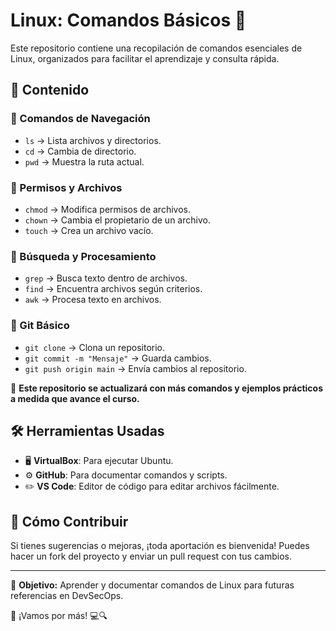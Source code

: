 # Linux: Comandos Básicos 🚀

Este repositorio contiene una recopilación de comandos esenciales de Linux, organizados para facilitar el aprendizaje y consulta rápida.  

## 📜 Contenido  

### 🔹 Comandos de Navegación  
- `ls` → Lista archivos y directorios.  
- `cd` → Cambia de directorio.  
- `pwd` → Muestra la ruta actual.  

### 🔹 Permisos y Archivos  
- `chmod` → Modifica permisos de archivos.  
- `chown` → Cambia el propietario de un archivo.  
- `touch` → Crea un archivo vacío.  

### 🔹 Búsqueda y Procesamiento  
- `grep` → Busca texto dentro de archivos.  
- `find` → Encuentra archivos según criterios.  
- `awk` → Procesa texto en archivos.  

### 🔹 Git Básico  
- `git clone` → Clona un repositorio.  
- `git commit -m "Mensaje"` → Guarda cambios.  
- `git push origin main` → Envía cambios al repositorio.  

📌 **Este repositorio se actualizará con más comandos y ejemplos prácticos a medida que avance el curso.**  

## 🛠 Herramientas Usadas  
- 🖥️ **VirtualBox**: Para ejecutar Ubuntu.  
- ⚙️ **GitHub**: Para documentar comandos y scripts.  
- ✏️ **VS Code**: Editor de código para editar archivos fácilmente.  

## 📝 Cómo Contribuir  
Si tienes sugerencias o mejoras, ¡toda aportación es bienvenida! Puedes hacer un fork del proyecto y enviar un pull request con tus cambios.  

---

📢 **Objetivo:** Aprender y documentar comandos de Linux para futuras referencias en DevSecOps.  

🚀 ¡Vamos por más! 💻🔍  

